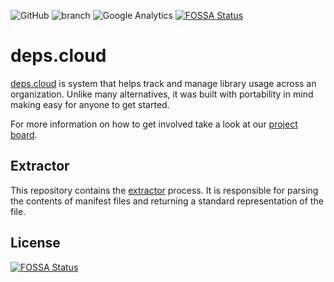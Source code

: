 ![GitHub](https://img.shields.io/github/license/depscloud/extractor.svg)
![branch](https://github.com/depscloud/extractor/workflows/branch/badge.svg?branch=main)
![Google Analytics](https://www.google-analytics.com/collect?v=1&cid=555&t=pageview&ec=repo&ea=open&dp=extractor&dt=extractor&tid=UA-143087272-2)
[![FOSSA Status](https://app.fossa.com/api/projects/git%2Bgithub.com%2Fdepscloud%2Fextractor.svg?type=shield)](https://app.fossa.com/projects/git%2Bgithub.com%2Fdepscloud%2Fextractor?ref=badge_shield)

# deps.cloud

[deps.cloud](https://deps.cloud/) is system that helps track and manage library usage across an organization.
Unlike many alternatives, it was built with portability in mind making easy for anyone to get started.

For more information on how to get involved take a look at our [project board](https://github.com/orgs/depscloud/projects/1).

## Extractor

This repository contains the [extractor](https://deps.cloud/docs/services/extractor/) process.
It is responsible for parsing the contents of manifest files and returning a standard representation of the file.

## License

[![FOSSA Status](https://app.fossa.com/api/projects/git%2Bgithub.com%2Fdepscloud%2Fextractor.svg?type=large)](https://app.fossa.com/projects/git%2Bgithub.com%2Fdepscloud%2Fextractor?ref=badge_large)
